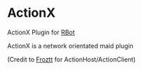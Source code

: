 # ActionX

ActionX Plugin for [RBot](https://github.com/brenohenrike/rbot) 

ActionX is a network orientated maid plugin


(Credit to [Froztt](https://github.com/dwiki08) for ActionHost/ActionClient)
